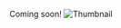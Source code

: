 Coming soon!
![Thumbnail](https://github.com/user-attachments/assets/c0c3f1b2-27ef-46d9-b23c-f7d6a15dac95)

